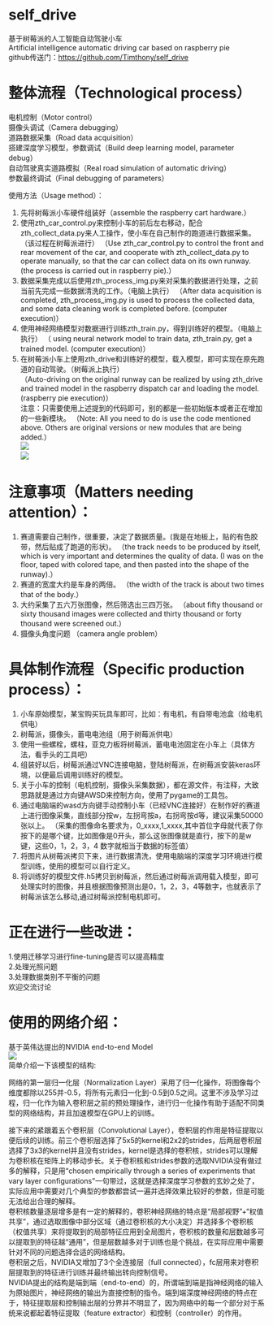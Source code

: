 # self_drive
基于树莓派的人工智能自动驾驶小车    
Artificial intelligence automatic driving car based on raspberry pie    
github传送门：https://github.com/Timthony/self_drive
# 整体流程（Technological process）    
电机控制（Motor control）    
摄像头调试（Camera debugging）    
道路数据采集（Road data acquisition）    
搭建深度学习模型，参数调试（Build deep learning model, parameter debug）    
自动驾驶真实道路模拟（Real road simulation of automatic driving）    
参数最终调试（Final debugging of parameters）    

使用方法（Usage method）：    
1. 先将树莓派小车硬件组装好（assemble the raspberry cart hardware.）    
2. 使用zth_car_control.py来控制小车的前后左右移动，配合zth_collect_data.py来人工操作，使小车在自己制作的跑道进行数据采集。（该过程在树莓派进行）
（Use zth_car_control.py to control the front and rear movement of the car, and cooperate with zth_collect_data.py to operate manually, so that the car can collect data on its own runway. (the process is carried out in raspberry pie).）    
3. 数据采集完成以后使用zth_process_img.py来对采集的数据进行处理，之前当前先完成一些数据清洗的工作。（电脑上执行）
（After data acquisition is completed, zth_process_img.py is used to process the collected data, and some data cleaning work is completed before. (computer execution)）    
4. 使用神经网络模型对数据进行训练zth_train.py，得到训练好的模型。（电脑上执行）
（ using neural network model to train data, zth_train.py, get a trained model. (computer execution)）    
5. 在树莓派小车上使用zth_drive和训练好的模型，载入模型，即可实现在原先跑道的自动驾驶。（树莓派上执行）    
（Auto-driving on the original runway can be realized by using zth_drive and trained model in the raspberry dispatch car and loading the model. (raspberry pie execution)）    
注意：只需要使用上述提到的代码即可，别的都是一些初始版本或者正在增加的一些新模块。 
（Note: All you need to do is use the code mentioned above. Others are original versions or new modules that are being added.）    
![](https://ws3.sinaimg.cn/large/006tNbRwly1fw2xwxarf2j30u0140tbg.jpg)    
![](https://ws4.sinaimg.cn/large/006tNbRwly1fx7tmmq5jjj30u00hgq6z.jpg)    

# 注意事项（Matters needing attention）：    
1. 赛道需要自己制作，很重要，决定了数据质量。(我是在地板上，贴的有色胶带，然后贴成了跑道的形状)。
（the track needs to be produced by itself, which is very important and determines the quality of data. (I was on the floor, taped with colored tape, and then pasted into the shape of the runway).）    
2. 赛道的宽度大约是车身的两倍。
（the width of the track is about two times that of the body.）    
3. 大约采集了五六万张图像，然后筛选出三四万张。
（about fifty thousand or sixty thousand images were collected and thirty thousand or forty thousand were screened out.）    
4. 摄像头角度问题
（camera angle problem）    
# 具体制作流程（Specific production process）： 
1. 小车原始模型，某宝购买玩具车即可，比如：有电机，有自带电池盒（给电机供电）
2. 树莓派，摄像头，蓄电电池组（用于树莓派供电）
3. 使用一些螺栓，螺柱，亚克力板将树莓派，蓄电电池固定在小车上（具体方法，看手头的工具吧）
4. 组装好以后，树莓派通过VNC连接电脑，登陆树莓派，在树莓派安装keras环境，以便最后调用训练好的模型。
5. 关于小车的控制（电机控制，摄像头采集数据），都在源文件，有注释，大致思路就是通过方向键AWSD来控制方向，使用了pygame的工具包。
6. 通过电脑端的wasd方向键手动控制小车（已经VNC连接好）在制作好的赛道上进行图像采集，直线部分按w，左拐弯按a，右拐弯按d等，建议采集50000张以上。
（采集的图像命名要求为，0_xxxx,1_xxxx,其中首位字母就代表了你按下的是哪个键，比如图像是0开头，那么这张图像就是直行，按下的是w键，这些0，1，2，3，4 数字就相当于数据的标签值）
7. 将图片从树莓派拷贝下来，进行数据清洗，使用电脑端的深度学习环境进行模型训练，使用的模型可以自行定义。
8. 将训练好的模型文件.h5拷贝到树莓派，然后通过树莓派调用载入模型，即可处理实时的图像，并且根据图像预测出是0，1，2，3，4等数字，也就表示了树莓派该怎么移动,通过树莓派控制电机即可。


# 正在进行一些改进：    
1.使用迁移学习进行fine-tuning是否可以提高精度    
2.处理光照问题    
3.处理数据类别不平衡的问题    
欢迎交流讨论    


# 使用的网络介绍：    
基于英伟达提出的NVIDIA end-to-end Model    
![](https://ws2.sinaimg.cn/large/006tNc79ly1fyyxtou4l7j30iu0pjwin.jpg)    
简单介绍一下该模型的结构:    

网络的第一层归一化层（Normalization Layer）采用了归一化操作，将图像每个维度都除以255并-0.5，将所有元素归一化到-0.5到0.5之间。这里不涉及学习过程，归一化作为输入卷积层之前的预处理操作，进行归一化操作有助于适配不同类型的网络结构，并且加速模型在GPU上的训练。    

接下来的紧跟着五个卷积层（Convolutional Layer），卷积层的作用是特征提取以便后续的训练。前三个卷积层选择了5x5的kernel和2x2的strides，后两层卷积层选择了3x3的kernel并且没有strides，kernel是选择的卷积核，strides可以理解为卷积核在矩阵上的移动步长。关于卷积核和strides参数的选取NVIDIA没有做过多的解释，只是用“chosen empirically through a series of experiments that vary layer configurations”一句带过，这就是选择深度学习参数的玄妙之处了，实际应用中需要对几个典型的参数都尝试一遍并选择效果比较好的参数，但是可能无法给出合理的解释。     
卷积核数量逐层增多是有一定的解释的，卷积神经网络的特点是“局部视野”+“权值共享”，通过选取图像中部分区域（通过卷积核的大小决定）并选择多个卷积核（权值共享）来将提取到的局部特征应用到全局图片，卷积核的数量和层数越多可以提取到的特征越“通用”，但是层数越多对于训练也是个挑战，在实际应用中需要针对不同的问题选择合适的网络结构。    
卷积层之后，NVIDIA又增加了3个全连接层（full connected），fc层用来对卷积层提取到的特征进行训练并最终输出转向控制信号。    
NVIDIA提出的结构是端到端（end-to-end）的，所谓端到端是指神经网络的输入为原始图片，神经网络的输出为直接控制的指令。端到端深度神经网络的特点在于，特征提取层和控制输出层的分界并不明显了，因为网络中的每一个部分对于系统来说都起着特征提取（feature extractor）和控制（controller）的作用。    

